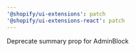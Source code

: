 ```yaml
---
'@shopify/ui-extensions': patch
'@shopify/ui-extensions-react': patch
---
```


Deprecate summary prop for AdminBlock
